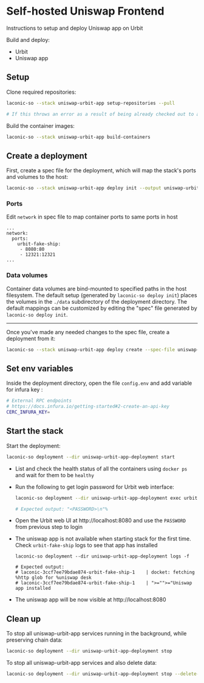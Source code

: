 # Self-hosted Uniswap Frontend

Instructions to setup and deploy Uniswap app on Urbit

Build and deploy:

- Urbit
- Uniswap app

## Setup

Clone required repositories:

```bash
laconic-so --stack uniswap-urbit-app setup-repositories --pull

# If this throws an error as a result of being already checked out to a branch/tag in a repo, remove the repositories mentioned below and re-run the command
```

Build the container images:

```bash
laconic-so --stack uniswap-urbit-app build-containers
```

## Create a deployment

First, create a spec file for the deployment, which will map the stack's ports and volumes to the host:

```bash
laconic-so --stack uniswap-urbit-app deploy init --output uniswap-urbit-app-spec.yml
```

### Ports

Edit `network` in spec file to map container ports to same ports in host

```
...
network:
  ports:
    urbit-fake-ship:
     - 8080:80
     - 12321:12321
...
```

### Data volumes

Container data volumes are bind-mounted to specified paths in the host filesystem.
The default setup (generated by `laconic-so deploy init`) places the volumes in the `./data` subdirectory of the deployment directory. The default mappings can be customized by editing the "spec" file generated by `laconic-so deploy init`.

---

Once you've made any needed changes to the spec file, create a deployment from it:

```bash
laconic-so --stack uniswap-urbit-app deploy create --spec-file uniswap-urbit-app-spec.yml --deployment-dir uniswap-urbit-app-deployment
```

## Set env variables

Inside the deployment directory, open the file `config.env` and add variable for infura key :

  ```bash
  # External RPC endpoints
  # https://docs.infura.io/getting-started#2-create-an-api-key
  CERC_INFURA_KEY=
  ```

## Start the stack

Start the deployment:

```bash
laconic-so deployment --dir uniswap-urbit-app-deployment start
```

* List and check the health status of all the containers using `docker ps` and wait for them to be `healthy`

* Run the following to get login password for Urbit web interface:

  ```bash
  laconic-so deployment --dir uniswap-urbit-app-deployment exec urbit-fake-ship "curl -s --data '{\"source\":{\"dojo\":\"+code\"},\"sink\":{\"stdout\":null}}' http://localhost:12321"

  # Expected output: "<PASSWORD>\n"%
  ```

* Open the Urbit web UI at http://localhost:8080 and use the `PASSWORD` from previous step to login

* The uniswap app is not available when starting stack for the first time. Check `urbit-fake-ship` logs to see that app has installed
  ```
  laconic-so deployment --dir uniswap-urbit-app-deployment logs -f

  # Expected output:
  # laconic-3ccf7ee79bdae874-urbit-fake-ship-1    | docket: fetching %http glob for %uniswap desk
  # laconic-3ccf7ee79bdae874-urbit-fake-ship-1    | ">="">="Uniswap app installed
  ```

* The uniswap app will be now visible at http://localhost:8080

## Clean up

To stop all uniswap-urbit-app services running in the background, while preserving chain data:

```bash
laconic-so deployment --dir uniswap-urbit-app-deployment stop
```

To stop all uniswap-urbit-app services and also delete data:

```bash
laconic-so deployment --dir uniswap-urbit-app-deployment stop --delete-volumes
```
